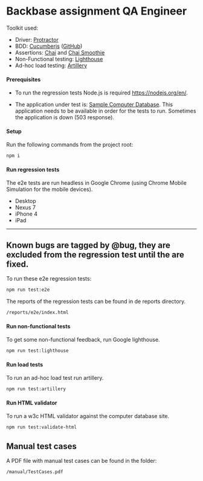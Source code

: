 # Backbase assignment QA Engineer

Toolkit used:
* Driver: [Protractor](http://www.protractortest.org)
* BDD: [Cucumberjs](https://cucumber.io) ([GitHub](https://github.com/cucumber/cucumber-js))
* Assertions: [Chai](http://chaijs.com) and [Chai Smoothie](https://www.npmjs.com/package/chai-smoothie)
* Non-Functional testing: [Lighthouse](https://developers.google.com/web/tools/lighthouse/)
* Ad-hoc load testing: [Artillery](https://artillery.io/)

#### Prerequisites

* To run the regression tests Node.js is required https://nodejs.org/en/. 

* The application under test is: [Sample Computer Database](http://computer-database.herokuapp.com/computers). 
This application needs to be available in order for the tests to run. Sometimes the application is down (503 response).

#### Setup
Run the following commands from the project root:
```bash
npm i
```
#### Run regression tests
The e2e tests are run headless in Google Chrome (using Chrome Mobile Simulation for the mobile devices).
* Desktop
* Nexus 7
* iPhone 4
* iPad

---
Known bugs are tagged by @bug, they are excluded from the regression test until the are fixed.
---

To run these e2e regression tests:
```bash
npm run test:e2e
```

The reports of the regression tests can be found in de reports directory.
```bash
/reports/e2e/index.html
```

#### Run non-functional tests
To get some non-functional feedback, run Google lighthouse.
```bash
npm run test:lighthouse
```
#### Run load tests
To run an ad-hoc load test run artillery.
```bash
npm run test:artillery
```

#### Run HTML validator
To run a w3c HTML validator against the computer database site.
```bash
npm run test:validate-html
```

## Manual test cases
A PDF file with manual test cases can be found in the folder:
```bash
/manual/TestCases.pdf
```
